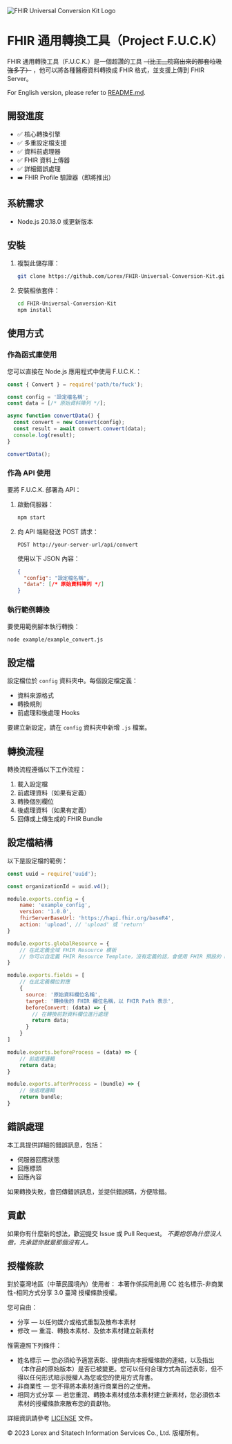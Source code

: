 ![FHIR Universal Conversion Kit Logo](fuck-logo.png)

# FHIR 通用轉換工具（Project F.U.C.K）

FHIR 通用轉換工具（F.U.C.K.）是一個超讚的工具 ~~（比工__院寫出來的那套垃圾強多了）~~ ，他可以將各種醫療資料轉換成 FHIR 格式，並支援上傳到 FHIR Server。

For English version, please refer to [README.md](README.md).

## 開發進度
- :white_check_mark: 核心轉換引擎
- :white_check_mark: 多重設定檔支援
- :white_check_mark: 資料前處理器
- :white_check_mark: FHIR 資料上傳器
- :white_check_mark: 詳細錯誤處理
- :arrow_right: FHIR Profile 驗證器（即將推出）

## 系統需求
- Node.js 20.18.0 或更新版本

## 安裝
1. 複製此儲存庫：
   ```bash
   git clone https://github.com/Lorex/FHIR-Universal-Conversion-Kit.git
   ```

2. 安裝相依套件：
   ```bash
   cd FHIR-Universal-Conversion-Kit
   npm install
   ```

## 使用方式

### 作為函式庫使用

您可以直接在 Node.js 應用程式中使用 F.U.C.K.：

```javascript
const { Convert } = require('path/to/fuck');

const config = '設定檔名稱';
const data = [/* 原始資料陣列 */];

async function convertData() {
  const convert = new Convert(config);
  const result = await convert.convert(data);
  console.log(result);
}

convertData();
```

### 作為 API 使用

要將 F.U.C.K. 部署為 API：

1. 啟動伺服器：
   ```bash
   npm start
   ```

2. 向 API 端點發送 POST 請求：
   ```
   POST http://your-server-url/api/convert
   ```

   使用以下 JSON 內容：
   ```json
   {
     "config": "設定檔名稱",
     "data": [/* 原始資料陣列 */]
   }
   ```

### 執行範例轉換
要使用範例腳本執行轉換：

```bash
node example/example_convert.js
```

## 設定檔
設定檔位於 `config` 資料夾中。每個設定檔定義：
- 資料來源格式
- 轉換規則
- 前處理和後處理 Hooks

要建立新設定，請在 `config` 資料夾中新增 `.js` 檔案。

## 轉換流程
轉換流程遵循以下工作流程：
1. 載入設定檔
2. 前處理資料（如果有定義）
3. 轉換個別欄位
4. 後處理資料（如果有定義）
5. 回傳或上傳生成的 FHIR Bundle

## 設定檔結構

以下是設定檔的範例：

```javascript
const uuid = require('uuid');

const organizationId = uuid.v4();

module.exports.config = {
    name: 'example_config',
    version: '1.0.0',
    fhirServerBaseUrl: 'https://hapi.fhir.org/baseR4',
    action: 'upload', // 'upload' 或 'return'
}

module.exports.globalResource = {
    // 在此定義全域 FHIR Resource 模板
    // 你可以自定義 FHIR Resource Template，沒有定義的話，會使用 FHIR 預設的 Resource 模板
}

module.exports.fields = [
    // 在此定義欄位對應
    {
      source: '原始資料欄位名稱',
      target: '轉換後的 FHIR 欄位名稱，以 FHIR Path 表示',
      beforeConvert: (data) => {
        // 在轉換前對資料欄位進行處理
        return data;
      }
    }
]

module.exports.beforeProcess = (data) => {
    // 前處理邏輯
    return data;
}

module.exports.afterProcess = (bundle) => {
    // 後處理邏輯
    return bundle;
}
```

## 錯誤處理
本工具提供詳細的錯誤訊息，包括：
- 伺服器回應狀態
- 回應標頭
- 回應內容

如果轉換失敗，會回傳錯誤訊息，並提供錯誤碼，方便除錯。

## 貢獻
如果你有什麼新的想法，歡迎提交 Issue 或 Pull Request。
*不要抱怨為什麼沒人做，先承認你就是那個沒有人。*

## 授權條款

對於臺灣地區（中華民國境內）使用者：
本著作係採用創用 CC 姓名標示-非商業性-相同方式分享 3.0 臺灣 授權條款授權。

您可自由：
- 分享 — 以任何媒介或格式重製及散布本素材
- 修改 — 重混、轉換本素材、及依本素材建立新素材

惟需遵照下列條件：
- 姓名標示 — 您必須給予適當表彰、提供指向本授權條款的連結，以及指出（本作品的原始版本）是否已被變更。您可以任何合理方式為前述表彰，但不得以任何形式暗示授權人為您或您的使用方式背書。
- 非商業性 — 您不得將本素材進行商業目的之使用。
- 相同方式分享 — 若您重混、轉換本素材或依本素材建立新素材，您必須依本素材的授權條款來散布您的貢獻物。

詳細資訊請參考 [LICENSE](LICENSE) 文件。

© 2023 Lorex and Sitatech Information Services Co., Ltd. 版權所有。
